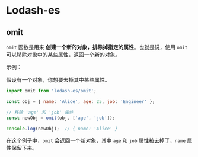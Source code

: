 # Lodash-es

## omit

`omit` 函数是用来 **创建一个新的对象，排除掉指定的属性**。也就是说，使用 `omit` 可以移除对象中的某些属性，返回一个新的对象。

示例：

假设有一个对象，你想要去掉其中某些属性。

```javascript
import omit from 'lodash-es/omit';

const obj = { name: 'Alice', age: 25, job: 'Engineer' };

// 移除 'age' 和 'job' 属性
const newObj = omit(obj, ['age', 'job']);

console.log(newObj);  // { name: 'Alice' }
```

在这个例子中，`omit` 会返回一个新对象，其中 `age` 和 `job` 属性被去掉了，`name` 属性保留下来。
